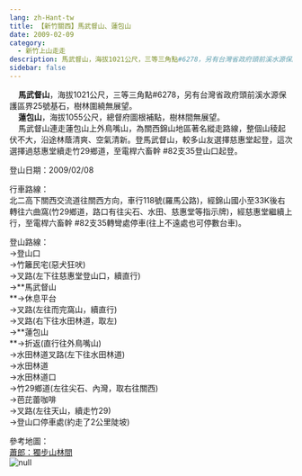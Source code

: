 ```yaml
---
lang: zh-Hant-tw
title: 【新竹關西】馬武督山、蓮包山
date: 2009-02-09
category: 
  - 新竹上山走走
description: 馬武督山，海拔1021公尺，三等三角點#6278，另有台灣省政府頭前溪水源保護區界25號基石，樹林圍繞無展望。 蓮包山，海拔1055公尺，總督府圖根補點，樹林間無展望。 馬武督山連走蓮包山上外鳥嘴山，為關西錦山地區著名縱走路線，整個山稜起伏不大，沿途林蔭清爽、空氣清新。登馬武督山，較多山友選擇慈惠堂起登，這次選擇過慈惠堂續走竹29鄉道，至電桿六畜幹 #82支35登山口起登。
sidebar: false
---
```


    **馬武督山**，海拔1021公尺，三等三角點#6278，另有台灣省政府頭前溪水源保護區界25號基石，樹林圍繞無展望。  
    **蓮包山**，海拔1055公尺，總督府圖根補點，樹林間無展望。  
    馬武督山連走蓮包山上外鳥嘴山，為關西錦山地區著名縱走路線，整個山稜起伏不大，沿途林蔭清爽、空氣清新。登馬武督山，較多山友選擇慈惠堂起登，這次選擇過慈惠堂續走竹29鄉道，至電桿六畜幹 #82支35登山口起登。

登山日期：2009/02/08

行車路線：  
北二高下關西交流道往關西方向，車行118號(羅馬公路)，經錦山國小至33K後右轉往六曲窩(竹29鄉道，路口有往尖石、水田、慈惠堂等指示牌)，經慈惠堂繼續上行，至電桿六畜幹 #82支35轉彎處停車(往上不遠處也可停數台車)。

登山路線：  
→登山口  
→竹籬民宅(惡犬狂吠)  
→叉路(左下往慈惠堂登山口，續直行)  
→**馬武督山  
**→休息平台  
→叉路(左往而完窩山，續直行)  
→叉路(右下往水田林道，取左)  
→**蓮包山  
**→折返(直行往外鳥嘴山)  
→水田林道叉路(左下往水田林道)  
→水田林道  
→水田林道口  
→竹29鄉道(左往尖石、內灣，取右往關西)  
→芭芘蕾咖啡  
→叉路(左往天山，續走竹29)  
→登山口停車處(約走了2公里陡坡)

參考地圖：  
[蕭郎：獨步山林間](http://www.yougoipay.com/kenny/w765/index.htm)  
![null](image/122842944_l.jpg)